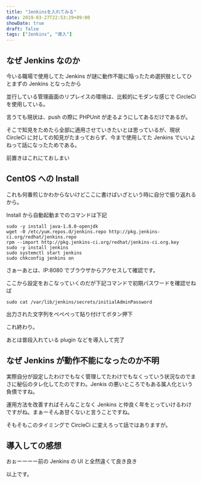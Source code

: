 ```yaml
---
title: "Jenkinsを入れてみる"
date: 2019-03-27T22:53:29+09:00
showDate: true
draft: false
tags: ["Jenkins", "導入"]
---
```


## なぜ Jenkins なのか

今いる職場で使用してた Jenkins が謎に動作不能に陥ったため選択肢としてひとまずの Jenkins となったから

並行している管理画面のリプレイスの環境は、比較的にモダンな感じで CircleCi を使用している。

言うても現状は、push の際に PHPUnit が走るようにしてあるだけであるが。

そこで知見をためたら全部に適用させていきたいとは思っているが、現状 CircleCi に対しての知見がたまっておらず、今まで使用してた Jenkins でいいよねって話になったためである。

前置きはこれにておしまい

## CentOS への Install

これも何番煎じかわからないけどここに書けばいざという時に自分で振り返れるから。

Install から自動起動までのコマンドは下記

```shell
sudo -y install java-1.8.0-openjdk
wget -0 /etc/yum.repos.d/jenkins.repo http://pkg.jenkins-ci.org/redhat/jenkins.repo
rpm --import http://pkg.jenkins-ci.org/redhat/jenkins-ci.org.key
sudo -y install jenkins
sudo systemctl start jenkins
sudo chkconfig jenkins on
```

さぁーあとは、IP:8080 でブラウザからアクセスして確認です。

ここから設定をおこなっていくのだが下記コマンドで初期パスワードを確認せねば

`sudo cat /var/lib/jenkins/secrets/initialAdminPassword`

出力された文字列をぺぺぺって貼り付けてボタン押下

これ終わり。

あとは普段入れている plugin などを導入して完了

## なぜ Jenkins が動作不能になったのか不明

実際自分が設定したわけでもなく管理してたわけでもなくっていう状況なのでまさに秘伝のタレ化してたのですわ。Jenkis の悪いところでもある属人化という負債ですね。

運用方法を改善すればそんなことなく Jenkins と仲良く年をとっていけるわけですがね。まぁーそんあ甘くないと言うことですね。

そもそもこのタイミングで CircleCi に変えろって話ではありますが。

## 導入しての感想

おぉーーーー前の Jenkins の UI と全然違くて良き良き

以上です。

